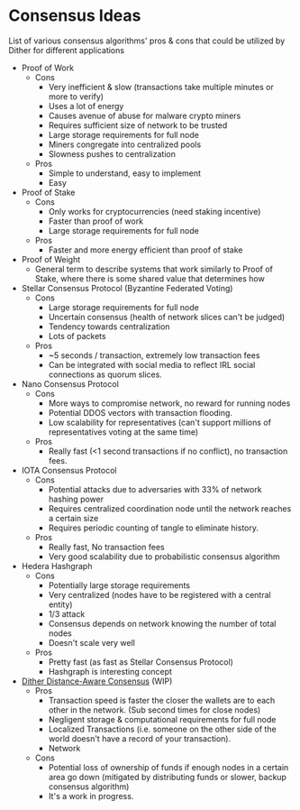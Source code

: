 # Consensus Ideas

List of various consensus algorithms' pros & cons that could be utilized by Dither for different applications

 - Proof of Work
   - Cons
     - Very inefficient & slow (transactions take multiple minutes or more to verify)
     - Uses a lot of energy
     - Causes avenue of abuse for malware crypto miners
     - Requires sufficient size of network to be trusted
     - Large storage requirements for full node
     - Miners congregate into centralized pools
     - Slowness pushes to centralization
   - Pros
     - Simple to understand, easy to implement
     - Easy
 - Proof of Stake
   - Cons
     - Only works for cryptocurrencies (need staking incentive)
     - Faster than proof of work
     - Large storage requirements for full node
   - Pros
     - Faster and more energy efficient than proof of stake
 - Proof of Weight
   - General term to describe systems that work similarly to Proof of Stake, where there is some shared value that determines how 
 - Stellar Consensus Protocol (Byzantine Federated Voting)
   - Cons
     - Large storage requirements for full node
     - Uncertain consensus (health of network slices can't be judged)
     - Tendency towards centralization
     - Lots of packets
   - Pros
     - ~5 seconds / transaction, extremely low transaction fees
     - Can be integrated with social media to reflect IRL social connections as quorum slices.
 - Nano Consensus Protocol
   - Cons
     - More ways to compromise network, no reward for running nodes
     - Potential DDOS vectors with transaction flooding.
     - Low scalability for representatives (can't support millions of representatives voting at the same time)
   - Pros
     - Really fast (<1 second transactions if no conflict), no transaction fees.
 - IOTA Consensus Protocol
   - Cons
     - Potential attacks due to adversaries with 33% of network hashing power
     - Requires centralized coordination node until the network reaches a certain size
     - Requires periodic counting of tangle to eliminate history.
   - Pros
     - Really fast, No transaction fees
     - Very good scalability due to probabilistic consensus algorithm
 - Hedera Hashgraph
   - Cons
     - Potentially large storage requirements
     - Very centralized (nodes have to be registered with a central entity)
     - 1/3 attack
     - Consensus depends on network knowing the number of total nodes
     - Doesn't scale very well
   - Pros
     - Pretty fast (as fast as Stellar Consensus Protocol)
     - Hashgraph is interesting concept
 - [Dither Distance-Aware Consensus](distance-aware-consensus.md) (WIP)
   - Pros
     - Transaction speed is faster the closer the wallets are to each other in the network. (Sub second times for close nodes)
     - Negligent storage & computational requirements for full node
     - Localized Transactions (i.e. someone on the other side of the world doesn't have a record of your transaction).
     - Network 
   - Cons
     - Potential loss of ownership of funds if enough nodes in a certain area go down (mitigated by distributing funds or slower, backup consensus algorithm)
     - It's a work in progress.